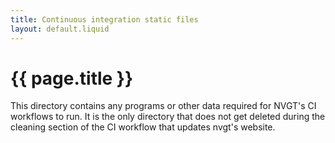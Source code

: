```yaml
---
title: Continuous integration static files
layout: default.liquid
---
```

# {{ page.title }}
This directory contains any programs or other data required for NVGT's CI workflows to run.
It is the only directory that does not get deleted during the cleaning section of the CI workflow that updates nvgt's website.

